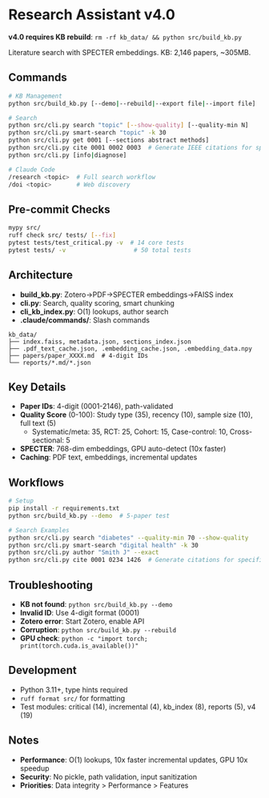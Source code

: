# Research Assistant v4.0

**v4.0 requires KB rebuild**: `rm -rf kb_data/ && python src/build_kb.py`

Literature search with SPECTER embeddings. KB: 2,146 papers, ~305MB.

## Commands

```bash
# KB Management
python src/build_kb.py [--demo|--rebuild|--export file|--import file]

# Search
python src/cli.py search "topic" [--show-quality] [--quality-min N]
python src/cli.py smart-search "topic" -k 30
python src/cli.py get 0001 [--sections abstract methods]
python src/cli.py cite 0001 0002 0003  # Generate IEEE citations for specific papers
python src/cli.py [info|diagnose]

# Claude Code
/research <topic>  # Full search workflow
/doi <topic>       # Web discovery
```

## Pre-commit Checks

```bash
mypy src/
ruff check src/ tests/ [--fix]
pytest tests/test_critical.py -v  # 14 core tests
pytest tests/ -v                   # 50 total tests
```

## Architecture

- **build_kb.py**: Zotero→PDF→SPECTER embeddings→FAISS index
- **cli.py**: Search, quality scoring, smart chunking
- **cli_kb_index.py**: O(1) lookups, author search
- **.claude/commands/**: Slash commands

```
kb_data/
├── index.faiss, metadata.json, sections_index.json
├── .pdf_text_cache.json, .embedding_cache.json, .embedding_data.npy
├── papers/paper_XXXX.md  # 4-digit IDs
└── reports/*.md/*.json
```

## Key Details

- **Paper IDs**: 4-digit (0001-2146), path-validated
- **Quality Score** (0-100): Study type (35), recency (10), sample size (10), full text (5)
  - Systematic/meta: 35, RCT: 25, Cohort: 15, Case-control: 10, Cross-sectional: 5
- **SPECTER**: 768-dim embeddings, GPU auto-detect (10x faster)
- **Caching**: PDF text, embeddings, incremental updates

## Workflows

```bash
# Setup
pip install -r requirements.txt
python src/build_kb.py --demo  # 5-paper test

# Search Examples
python src/cli.py search "diabetes" --quality-min 70 --show-quality
python src/cli.py smart-search "digital health" -k 30
python src/cli.py author "Smith J" --exact
python src/cli.py cite 0001 0234 1426  # Generate citations for specific papers
```

## Troubleshooting

- **KB not found**: `python src/build_kb.py --demo`
- **Invalid ID**: Use 4-digit format (0001)
- **Zotero error**: Start Zotero, enable API
- **Corruption**: `python src/build_kb.py --rebuild`
- **GPU check**: `python -c "import torch; print(torch.cuda.is_available())"`

## Development

- Python 3.11+, type hints required
- `ruff format src/` for formatting
- Test modules: critical (14), incremental (4), kb_index (8), reports (5), v4 (19)

## Notes

- **Performance**: O(1) lookups, 10x faster incremental updates, GPU 10x speedup
- **Security**: No pickle, path validation, input sanitization
- **Priorities**: Data integrity > Performance > Features
